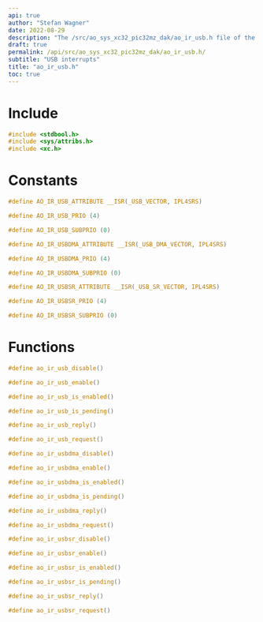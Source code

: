 ```yaml
---
api: true
author: "Stefan Wagner"
date: 2022-08-29
description: "The /src/ao_sys_xc32_pic32mz_dak/ao_ir_usb.h file of the ao real-time operating system."
draft: true
permalink: /api/src/ao_sys_xc32_pic32mz_dak/ao_ir_usb.h/
subtitle: "USB interrupts"
title: "ao_ir_usb.h"
toc: true
---
```


# Include

```c
#include <stdbool.h>
#include <sys/attribs.h>
#include <xc.h>
```

# Constants

```c
#define AO_IR_USB_ATTRIBUTE __ISR(_USB_VECTOR, IPL4SRS)
```

```c
#define AO_IR_USB_PRIO (4)
```

```c
#define AO_IR_USB_SUBPRIO (0)
```

```c
#define AO_IR_USBDMA_ATTRIBUTE __ISR(_USB_DMA_VECTOR, IPL4SRS)
```

```c
#define AO_IR_USBDMA_PRIO (4)
```

```c
#define AO_IR_USBDMA_SUBPRIO (0)
```

```c
#define AO_IR_USBSR_ATTRIBUTE __ISR(_USB_SR_VECTOR, IPL4SRS)
```

```c
#define AO_IR_USBSR_PRIO (4)
```

```c
#define AO_IR_USBSR_SUBPRIO (0)
```

# Functions

```c
#define ao_ir_usb_disable()
```

```c
#define ao_ir_usb_enable()
```

```c
#define ao_ir_usb_is_enabled()
```

```c
#define ao_ir_usb_is_pending()
```

```c
#define ao_ir_usb_reply()
```

```c
#define ao_ir_usb_request()
```

```c
#define ao_ir_usbdma_disable()
```

```c
#define ao_ir_usbdma_enable()
```

```c
#define ao_ir_usbdma_is_enabled()
```

```c
#define ao_ir_usbdma_is_pending()
```

```c
#define ao_ir_usbdma_reply()
```

```c
#define ao_ir_usbdma_request()
```

```c
#define ao_ir_usbsr_disable()
```

```c
#define ao_ir_usbsr_enable()
```

```c
#define ao_ir_usbsr_is_enabled()
```

```c
#define ao_ir_usbsr_is_pending()
```

```c
#define ao_ir_usbsr_reply()
```

```c
#define ao_ir_usbsr_request()
```
